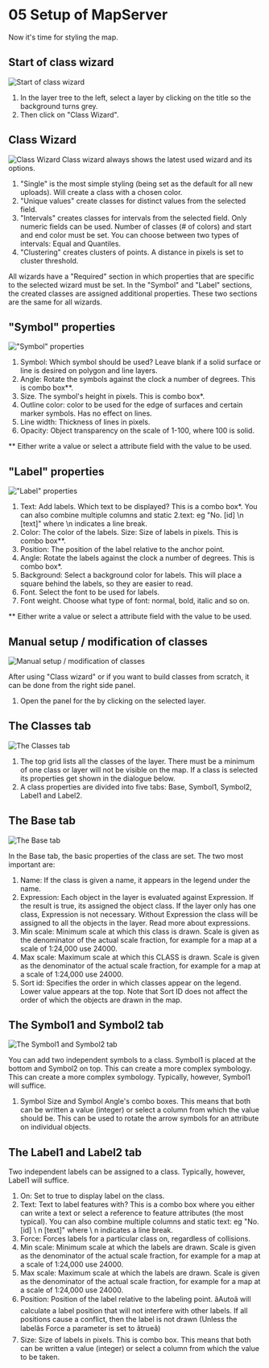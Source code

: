 # 05 Setup of MapServer
Now it's time for styling the map.

## Start of class wizard
![Start of class wizard](http://mapcentia.screenstepslive.com/s/en/m/35406/l/346781/show_image?image_id=1401453)
1. In the layer tree to the left, select a layer by clicking on the title so the background turns grey.
2. Then click on "Class Wizard".

## Class Wizard
![Class Wizard](https://media.screensteps.com/image_assets/assets/001/401/447/original/4c5203ba-591a-4a92-9fc3-c24d3c479d01.png)
Class wizard always shows the latest used wizard and its options.

1. "Single" is the most simple styling (being set as the default for all new uploads). Will create a class with a chosen color.
2. "Unique values" create classes for distinct values from the selected field.
3. "Intervals" creates classes for intervals from the selected field. Only numeric fields can be used. Number of classes (# of colors) and start and end color must be set. You can choose between two types of intervals: Equal and Quantiles.
3. "Clustering" creates clusters of points. A distance in pixels is set to cluster threshold.

All wizards have a "Required" section in which properties that are specific to the selected wizard must be set.
In the "Symbol" and "Label" sections, the created classes are assigned additional properties. These two sections are the same for all wizards.

## "Symbol" properties
!["Symbol" properties](https://media.screensteps.com/image_assets/assets/001/401/457/original/ac71270b-ab2a-4c31-9792-8130f3904947.png)
1. Symbol: Which symbol should be used? Leave blank if a solid surface or line is desired on polygon and line layers.
2. Angle: Rotate the symbols against the clock a number of degrees. This is combo box**.
3. Size. The symbol's height in pixels. This is combo box*.
4. Outline color: color to be used for the edge of surfaces and certain marker symbols. Has no effect on lines.
5. Line width: Thickness of lines in pixels.
6. Opacity: Object transparency on the scale of 1-100, where 100 is solid.

** Either write a value or select a attribute field with the value to be used.

## "Label" properties
!["Label" properties](https://media.screensteps.com/image_assets/assets/001/401/449/original/9e37afea-cc39-4598-9fc3-d6484e621080.png)

1. Text: Add labels. Which text to be displayed? This is a combo box*. You can also combine multiple columns and static 2.text: eg "No. [id] \n [text]" where \n indicates a line break.
3. Color: The color of the labels.
Size: Size of labels in pixels. This is combo box**.
4. Position: The position of the label relative to the anchor point.
5. Angle: Rotate the labels against the clock a number of degrees. This is combo box*.
6. Background: Select a background color for labels. This will place a square behind the labels, so they are easier to read.
7. Font. Select the font to be used for labels.
7. Font weight. Choose what type of font: normal, bold, italic and so on.

** Either write a value or select a attribute field with the value to be used.

## Manual setup / modification of classes
![Manual setup / modification of classes](http://mapcentia.screenstepslive.com/s/en/m/35406/l/346781/show_image?image_id=1401455)

After using "Class wizard" or if you want to build classes from scratch, it can be done from the right side panel.

1. Open the panel for the by clicking on the selected layer.

## The Classes tab
![The Classes tab](https://media.screensteps.com/image_assets/assets/001/401/451/original/1a2371e1-915d-428b-bf73-771f48655506.png)

1. The top grid lists all the classes of the layer. There must be a minimum of one class or layer will not be visible on the map. If a class is selected its properties get shown in the dialogue below.
2. A class properties are divided into five tabs: Base, Symbol1, Symbol2, Label1 and Label2.

## The Base tab
![The Base tab](https://media.screensteps.com/image_assets/assets/001/401/459/original/ff57b09a-f49c-4e0c-83ab-de433c505ed7.png)

In the Base tab, the basic properties of the class are set. The two most important are:

1. Name: If the class is given a name, it appears in the legend under the name.
2. Expression: Each object in the layer is evaluated against Expression. If the result is true, its assigned the object class. If the layer only has one class, Expression is not necessary. Without Expression the class will be assigned to all the objects in the layer. Read more about expressions.
3. Min scale: Minimum scale at which this class is drawn. Scale is given as the denominator of the actual scale fraction, for example for a map at a scale of 1:24,000 use 24000.
4. Max scale: Maximum scale at which this CLASS is drawn. Scale is given as the denominator of the actual scale fraction, for example for a map at a scale of 1:24,000 use 24000.
5. Sort id: Specifies the order in which classes appear on the legend. Lower value appears at the top. Note that Sort ID does not affect the order of which the objects are drawn in the map.

## The Symbol1 and Symbol2 tab
![The Symbol1 and Symbol2 tab](https://media.screensteps.com/image_assets/assets/001/401/461/original/164be200-2f6c-495f-a811-84a45edc1256.png)

You can add two independent symbols to a class. Symbol1 is placed at the bottom and Symbol2 on top. This can create a more complex symbology. This can create a more complex symbology. Typically, however, Symbol1 will suffice.

1. Symbol Size and Symbol Angle's combo boxes. This means that both can be written a value (integer) or select a column from which the value should be. This can be used to rotate the arrow symbols for an attribute on individual objects.

## The Label1 and Label2 tab
Two independent labels can be assigned to a class. Typically, however, Label1 will suffice.

1. On: Set to true to display label on the class.
2. Text: Text to label features with? This is a combo box where you either can write a text or select a reference to feature attributes (the most typical). You can also combine multiple columns and static text: eg "No. [id] \ n [text]" where \ n indicates a line break.
3. Force: Forces labels for a particular class on, regardless of collisions.
4. Min scale: Minimum scale at which the labels are drawn. Scale is given as the denominator of the actual scale fraction, for example for a map at a scale of 1:24,000 use 24000.
5. Max scale: Maximum scale at which the labels are drawn. Scale is given as the denominator of the actual scale fraction, for example for a map at a scale of 1:24,000 use 24000.
6. Position: Position of the label relative to the labeling point. âAutoâ will calculate a label position that will not interfere with other labels. If all positions cause a conflict, then the label is not drawn (Unless the labelâs Force a parameter is set to âtrueâ)
7. Size: Size of labels in pixels. This is combo box. This means that both can be written a value (integer) or select a column from which the value to be taken.
